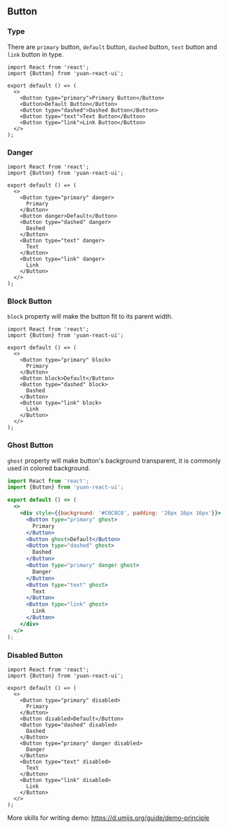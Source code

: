 ---
---

## Button

### Type

There are `primary` button, `default` button, `dashed` button, `text` button and `link` button in type.

```tsx
import React from 'react';
import {Button} from 'yuan-react-ui';

export default () => (
  <>
    <Button type="primary">Primary Button</Button>
    <Button>Default Button</Button>
    <Button type="dashed">Dashed Button</Button>
    <Button type="text">Text Button</Button>
    <Button type="link">Link Button</Button>
  </>
);
```

### Danger

```tsx
import React from 'react';
import {Button} from 'yuan-react-ui';

export default () => (
  <>
    <Button type="primary" danger>
      Primary
    </Button>
    <Button danger>Default</Button>
    <Button type="dashed" danger>
      Dashed
    </Button>
    <Button type="text" danger>
      Text
    </Button>
    <Button type="link" danger>
      Link
    </Button>
  </>
);
```

### Block Button

`block` property will make the button fit to its parent width.

```tsx
import React from 'react';
import {Button} from 'yuan-react-ui';

export default () => (
  <>
    <Button type="primary" block>
      Primary
    </Button>
    <Button block>Default</Button>
    <Button type="dashed" block>
      Dashed
    </Button>
    <Button type="link" block>
      Link
    </Button>
  </>
);
```

### Ghost Button

`ghost` property will make button's background transparent, it is commonly used in colored background.

```jsx
import React from 'react';
import {Button} from 'yuan-react-ui';

export default () => (
  <>
    <div style={{background: '#C0C8C8', padding: '26px 16px 16px'}}>
      <Button type="primary" ghost>
        Primary
      </Button>
      <Button ghost>Default</Button>
      <Button type="dashed" ghost>
        Dashed
      </Button>
      <Button type="primary" danger ghost>
        Danger
      </Button>
      <Button type="text" ghost>
        Text
      </Button>
      <Button type="link" ghost>
        Link
      </Button>
    </div>
  </>
);
```

### Disabled Button

```tsx
import React from 'react';
import {Button} from 'yuan-react-ui';

export default () => (
  <>
    <Button type="primary" disabled>
      Primary
    </Button>
    <Button disabled>Default</Button>
    <Button type="dashed" disabled>
      Dashed
    </Button>
    <Button type="primary" danger disabled>
      Danger
    </Button>
    <Button type="text" disabled>
      Text
    </Button>
    <Button type="link" disabled>
      Link
    </Button>
  </>
);
```

More skills for writing demo: https://d.umijs.org/guide/demo-principle
